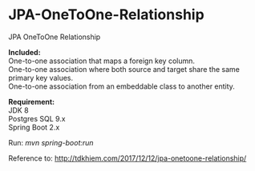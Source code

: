 # JPA-OneToOne-Relationship
JPA OneToOne Relationship

<b>Included:</b><br>
One-to-one association that maps a foreign key column.<br>
One-to-one association where both source and target share the same primary key values.<br>
One-to-one association from an embeddable class to another entity. <br>

<b>Requirement:</b><br>
JDK 8 <br>
Postgres SQL 9.x<br>
Spring Boot 2.x<br>

Run: <i>mvn spring-boot:run</i>

Reference to: http://tdkhiem.com/2017/12/12/jpa-onetoone-relationship/
